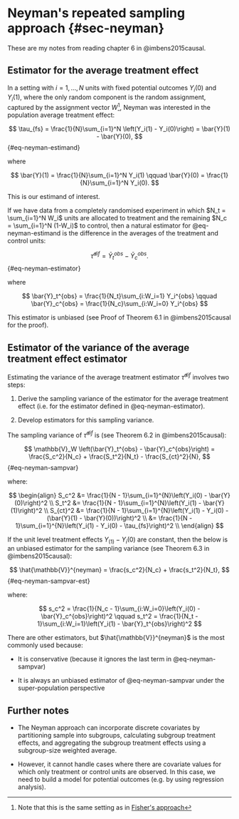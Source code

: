 # Neyman's repeated sampling approach {#sec-neyman}

These are my notes from reading chapter 6 in @imbens2015causal.

## Estimator for the average treatment effect

In a setting with $i = 1, \dots, N$ units with fixed potential outcomes $Y_i(0)$ and $Y_i(1)$, where the only random component is the random assignment, captured by the assignment vector $W$[^setting], Neyman was interested in the population average treatment effect:

$$
\tau_{fs} = \frac{1}{N}\sum_{i=1}^N \left(Y_i(1) - Y_i(0)\right) = \bar{Y}(1) - \bar{Y}(0),
$$ {#eq-neyman-estimand}

where

$$
\bar{Y}(1) = \frac{1}{N}\sum_{i=1}^N Y_i(1) \qquad \bar{Y}(0) = \frac{1}{N}\sum_{i=1}^N Y_i(0).
$$

This is our estimand of interest.

If we have data from a completely randomised experiment in which $N_t = \sum_{i=1}^N W_i$ units are allocated to treatment and the remaining $N_c = \sum_{i=1}^N (1-W_i)$ to control, then a natural estimator for @eq-neyman-estimand is the difference in the averages of the treatment and control units:

$$
\hat{\tau}^{dif} = \bar{Y}_t^{obs} - \bar{Y}_c^{obs}.
$$ {#eq-neyman-estimator}

where

$$
\bar{Y}_t^{obs} = \frac{1}{N_t}\sum_{i:W_i=1} Y_i^{obs} \qquad \bar{Y}_c^{obs} = \frac{1}{N_c}\sum_{i:W_i=0} Y_i^{obs}
$$

This estimator is unbiased (see Proof of Theorem 6.1 in @imbens2015causal for the proof).


## Estimator of the variance of the average treatment effect estimator

Estimating the variance of the average treatment estimator $\hat{\tau}^{dif}$ involves two steps:

1. Derive the sampling variance of the estimator for the average treatment effect (i.e. for the estimator defined in @eq-neyman-estimator).

2. Develop estimators for this sampling variance.

The sampling variance of $\hat{\tau}^{dif}$ is (see Theorem 6.2 in @imbens2015causal):

$$
\mathbb{V}_W \left(\bar{Y}_t^{obs} - \bar{Y}_c^{obs}\right)
= \frac{S_c^2}{N_c} + \frac{S_t^2}{N_t} - \frac{S_{ct}^2}{N},
$$ {#eq-neyman-sampvar}

where:

$$
\begin{align}
S_c^2 &= \frac{1}{N - 1}\sum_{i=1}^{N}\left(Y_i(0) - \bar{Y}(0)\right)^2 \\
S_t^2 &= \frac{1}{N - 1}\sum_{i=1}^{N}\left(Y_i(1) - \bar{Y}(1)\right)^2 \\
S_{ct}^2 &= \frac{1}{N - 1}\sum_{i=1}^{N}\left(Y_i(1) - Y_i(0) - (\bar{Y}(1) - \bar{Y}(0))\right)^2 \\
&= \frac{1}{N - 1}\sum_{i=1}^{N}\left(Y_i(1) - Y_i(0) - \tau_{fs}\right)^2 \\
\end{align}
$$

If the unit level treatment effects $Y_(1) - Y_i(0)$ are constant, then the below is an unbiased estimator for the sampling variance (see Theorem 6.3 in @imbens2015causal):

$$
\hat{\mathbb{V}}^{neyman} = \frac{s_c^2}{N_c} + \frac{s_t^2}{N_t},
$$ {#eq-neyman-sampvar-est}

where:

$$
s_c^2 = \frac{1}{N_c - 1}\sum_{i:W_i=0}\left(Y_i(0) - \bar{Y}_c^{obs}\right)^2 \qquad s_t^2 = \frac{1}{N_t - 1}\sum_{i:W_i=1}\left(Y_i(1) - \bar{Y}_t^{obs}\right)^2
$$

There are other estimators, but $\hat{\mathbb{V}}^{neyman}$ is the most commonly used because:

- It is conservative (because it ignores the last term in @eq-neyman-sampvar)

- It is always an unbiased estimator of @eq-neyman-sampvar under the super-population perspective

## Further notes

- The Neyman approach can incorporate discrete covariates by partitioning sample into subgroups, calculating subgroup treatment effects, and aggregating the subgroup treatment effects using a subgroup-size weighted average.

- However, it cannot handle cases where there are covariate values for which only treatment or control units are observed. In this case, we need to build a model for potential outcomes (e.g. by using regression analysis).


[^setting]: Note that this is the same setting as in [Fisher's approach](fisher.qmd)